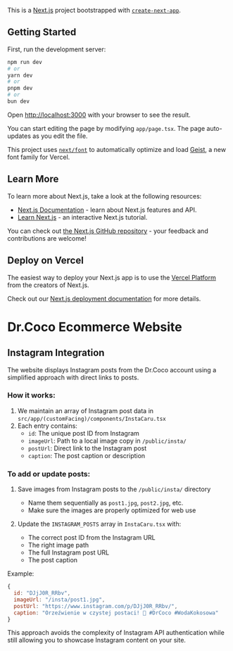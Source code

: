 This is a [Next.js](https://nextjs.org) project bootstrapped with [`create-next-app`](https://nextjs.org/docs/app/api-reference/cli/create-next-app).

## Getting Started

First, run the development server:

```bash
npm run dev
# or
yarn dev
# or
pnpm dev
# or
bun dev
```

Open [http://localhost:3000](http://localhost:3000) with your browser to see the result.

You can start editing the page by modifying `app/page.tsx`. The page auto-updates as you edit the file.

This project uses [`next/font`](https://nextjs.org/docs/app/building-your-application/optimizing/fonts) to automatically optimize and load [Geist](https://vercel.com/font), a new font family for Vercel.

## Learn More

To learn more about Next.js, take a look at the following resources:

- [Next.js Documentation](https://nextjs.org/docs) - learn about Next.js features and API.
- [Learn Next.js](https://nextjs.org/learn) - an interactive Next.js tutorial.

You can check out [the Next.js GitHub repository](https://github.com/vercel/next.js) - your feedback and contributions are welcome!

## Deploy on Vercel

The easiest way to deploy your Next.js app is to use the [Vercel Platform](https://vercel.com/new?utm_medium=default-template&filter=next.js&utm_source=create-next-app&utm_campaign=create-next-app-readme) from the creators of Next.js.

Check out our [Next.js deployment documentation](https://nextjs.org/docs/app/building-your-application/deploying) for more details.

# Dr.Coco Ecommerce Website

## Instagram Integration

The website displays Instagram posts from the Dr.Coco account using a simplified approach with direct links to posts.

### How it works:

1. We maintain an array of Instagram post data in `src/app/(customFacing)/components/InstaCaru.tsx`
2. Each entry contains:
   - `id`: The unique post ID from Instagram
   - `imageUrl`: Path to a local image copy in `/public/insta/`
   - `postUrl`: Direct link to the Instagram post
   - `caption`: The post caption or description

### To add or update posts:

1. Save images from Instagram posts to the `/public/insta/` directory

   - Name them sequentially as `post1.jpg`, `post2.jpg`, etc.
   - Make sure the images are properly optimized for web use

2. Update the `INSTAGRAM_POSTS` array in `InstaCaru.tsx` with:
   - The correct post ID from the Instagram URL
   - The right image path
   - The full Instagram post URL
   - The post caption

Example:

```javascript
{
  id: "DJjJ0R_RRbv",
  imageUrl: "/insta/post1.jpg",
  postUrl: "https://www.instagram.com/p/DJjJ0R_RRbv/",
  caption: "Orzeźwienie w czystej postaci! 🥥 #DrCoco #WodaKokosowa"
}
```

This approach avoids the complexity of Instagram API authentication while still allowing you to showcase Instagram content on your site.
